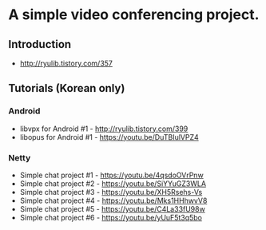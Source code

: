 # A simple video conferencing project.

## Introduction

* http://ryulib.tistory.com/357

## Tutorials (Korean only)

### Android

* libvpx for Android #1 - http://ryulib.tistory.com/399
* libopus for Android #1 - https://youtu.be/DuTBIulVPZ4

### Netty

* Simple chat project #1 - https://youtu.be/4qsdoOVrPnw
* Simple chat project #2 - https://youtu.be/SiYYuGZ3WLA
* Simple chat project #3 - https://youtu.be/XH5Rsehs-Vs
* Simple chat project #4 - https://youtu.be/Mks1HHhwvV8
* Simple chat project #5 - https://youtu.be/C4La33fU98w
* Simple chat project #6 - https://youtu.be/yUuF5t3q5bo

